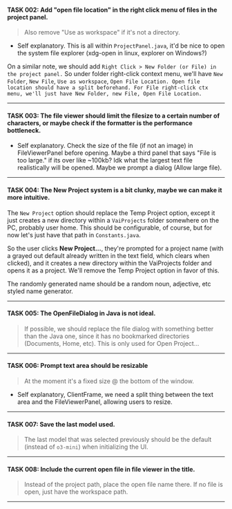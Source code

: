 #### TASK 002: Add "open file location" in the right click menu of files in the project panel.  
>  Also remove "Use as workspace" if it's not a directory.
- Self explanatory. This is all within `ProjectPanel.java`, it'd be nice to open the system file explorer (xdg-open in linux, explorer on Windows?)

On a similar note, we should add `Right Click > New Folder (or File) in the project panel.` So under folder right-click context menu, we'll have `New Folder`, `New File`, `Use as workspace`, `Open File Location. Open file location should have a split beforehand. For File right-click ctx menu, we'll just have New Folder, new File, Open File Location.`

----

#### TASK 003: The file viewer should limit the filesize to a certain number of characters, or maybe check if the formatter is the performance bottleneck.
 - Self explanatory. Check the size of the file (if not an image) in FileViewerPanel before opening. Maybe a third panel that says "File is too large." if its over like ~100kb? Idk what the largest text file realistically will be opened. Maybe we prompt a dialog (Allow large file).

---

#### TASK 004: The New Project system is a bit clunky, maybe we can make it more intuitive.  

The `New Project` option should replace the Temp Project option, except it just creates a new directory within a `VaiProjects` folder somewhere on the PC, probably user home. This should be configurable, of course, but for now let's just have that path in `Constants.java`. 

So the user clicks **New Project...**, they're prompted for a project name (with a grayed out default already written in the text field, which clears when clicked), and it creates a new directory within the VaiProjects folder and opens it as a project. We'll remove the Temp Project option in favor of this. 

The randomly generated name should be a random noun, adjective, etc styled name generator.

----

#### TASK 005: The OpenFileDialog in Java is not ideal.
> If possible, we should replace the file dialog with something better than the Java one, since it has no bookmarked directories (Documents, Home, etc). This is only used for Open Project...

---

#### TASK 006: Prompt text area should be resizable
> At the moment it's a fixed size @ the bottom of the window.

- Self explanatory, ClientFrame, we need a split thing between the text area and the FileViewerPanel, allowing users to resize.


---

#### TASK 007: Save the last model used.
> The last model that was selected previously should be the default (instead of `o3-mini`) when initializing the UI.

---

#### TASK 008: Include the current open file in file viewer in the title.
> Instead of the project path, place the open file name there. If no file is open, just have the workspace path.

---



